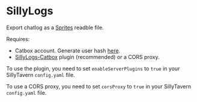 # SillyLogs

Export chatlog as a <a href="https://sprites.neocities.org/logs/reader">Sprites</a> readble file.

Requires:
- Catbox account. Generate user hash [here](https://catbox.moe/user/manage.php).
- [SillyLogs-Catbox](https://github.com/RedIceCider/SillyLogs-Catbox) plugin (recommended) or a CORS proxy.

To use the plugin, you need to set `enableServerPlugins` to `true` in your SillyTavern `config.yaml` file.

To use a CORS proxy, you need to set `corsProxy` to `true` in your SillyTavern `config.yaml` file.
